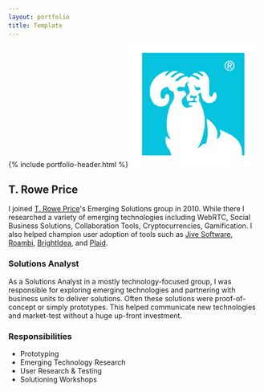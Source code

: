 ```yaml
---
layout: portfolio
title: Template
---
```

<div class="portfolio-item">
  <section>
  {% include portfolio-header.html %}
    <img src="/assets/img/portfolio/trp-logo.png" alt="">
    <h1>T. Rowe Price</h1>
    <p>I joined <a href="https://troweprice.com">T. Rowe Price</a>'s Emerging Solutions group in 2010. While there I researched a variety of emerging technologies including WebRTC, Social Business Solutions, Collaboration Tools, Cryptocurrencies, Gamification. I also helped champion user adoption of tools such as <a href="https://www.jivesoftware.com">Jive Software</a>, <a href="https://www.sap.com/products/roambi.html">Roambi</a>, <a href="https://www.brightidea.com">BrightIdea</a>, and <a href="https://plaid.com">Plaid</a>.</p>
    <div class="challenges">
      <div class="column--heavy">
        <h3>Solutions Analyst</h3>
        <p>As a Solutions Analyst in a mostly technology-focused group, I was responsible for exploring emerging technologies and partnering with business units to deliver solutions. Often these solutions were proof-of-concept or simply prototypes. This helped communicate new technologies and market-test without a huge up-front investment.</p>
      </div>
      <div>
        <h3>Responsibilities</h3>
        <ul>
          <li>Prototyping</li>
          <li>Emerging Technology Research</li>
          <li>User Research & Testing</li>
          <li>Solutioning Workshops</li>
        </ul>
      </div>
    </div>
  </section>
</div>
